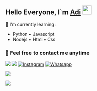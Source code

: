 ## Hello Everyone, I`m [Adi](https://instagram.com/yuura_hz) <img src="https://github.com/TheDudeThatCode/TheDudeThatCode/blob/master/Assets/Hi.gif" width="29px">

:page_with_curl: I'm currently learning :
- Python • Javascript
- Nodejs • Html • Css

### 🍟 Feel free to contact me anytime
[<img src="https://img.shields.io/badge/Telegram-%40Shnsz4you-blue">](https://t.me/yuurahz)
[<img src="https://img.shields.io/badge/Email-yuurahzz@gmail.com-orange">](mailto:yuurahzz@gmail.com)
<a href="https://www.instagram.com/yuura_hz" target="_blank"><img src="https://img.shields.io/badge/Instagram-%23E4405F.svg?&style=flat-square&logo=instagram&logoColor=white" alt="Instagram"></a>
<a href="https://wa.me/6282375933838" target="_blank"><img src="https://img.shields.io/badge/Whatsapp-%808080.svg?&style=flat-square&logo=Whatsapp&logoColor=white" alt="Whatsapp"></a>

<p align="left">
  <a href="https://github.com/Adixshnzz"><img src="https://github-readme-stats.vercel.app/api/top-langs?username=Adixshnzz&bg_color=30,e96443,904e95&title_color=fff&text_color=fff&hide_border=true&hide_title=false&show_icons=true&layout=compact&langs_count=10" /></a>
</p>

<p align="left">
<a href="https://github.com/Adixshnzz"><img src="https://github-readme-stats.vercel.app/api/top-langs/?username=Adixshnzz"></a>
</p>